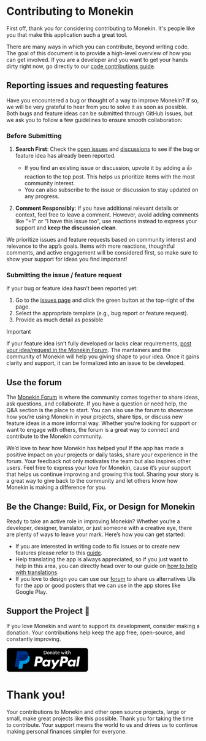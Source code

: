 # Contributing to Monekin

First off, thank you for considering contributing to Monekin. It's people like you that make this application such a great tool.

There are many ways in which you can contribute, beyond writing code. The goal of this document is to provide a high-level overview of how you can get involved. If you are a developer and you want to get your hands dirty right now, go directly to our [code contributions guide](https://github.com/enrique-lozano/Monekin/blob/main/docs/CODE_CONTRIBUTING.md).

## Reporting issues and requesting features

Have you encountered a bug or thought of a way to improve Monekin? If so, we will be very grateful to hear from you to solve it as soon as possible. Both bugs and feature ideas can be submitted through GitHub Issues, but we ask you to follow a few guidelines to ensure smooth collaboration:

### Before Submitting

1. **Search First**: Check the [open issues](https://github.com/enrique-lozano/Monekin/issues) and [discussions](https://github.com/enrique-lozano/Monekin/discussions) to see if the bug or feature idea has already been reported.

   - If you find an existing issue or discussion, upvote it by adding a 👍 reaction to the top post. This helps us prioritize items with the most community interest.
   - You can also subscribe to the issue or discussion to stay updated on any progress.

2. **Comment Responsibly**: If you have additional relevant details or context, feel free to leave a comment. However, avoid adding comments like "+1" or "I have this issue too", use reactions instead to express your support and **keep the discussion clean**.

We prioritize issues and feature requests based on community interest and relevance to the app’s goals. Items with more reactions, thoughtful comments, and active engagement will be considered first, so make sure to show your support for ideas you find important!

### Submitting the issue / feature request

If your bug or feature idea hasn’t been reported yet:

1. Go to the [issues page](https://github.com/enrique-lozano/Monekin/issues) and click the green button at the top-right of the page.
2. Select the appropriate template (e.g., bug report or feature request).
3. Provide as much detail as possible

> [!IMPORTANT]
> If your feature idea isn’t fully developed or lacks clear requirements, [post your idea/request in the Monekin Forum](https://github.com/enrique-lozano/Monekin/discussions/new?category=ideas-new-features). The mantainers and the community of Monekin will help you giving shape to your idea. Once it gains clarity and support, it can be formalized into an issue to be developed.

## Use the forum

The [Monekin Forum](https://github.com/enrique-lozano/Monekin/discussions) is where the community comes together to share ideas, ask questions, and collaborate. If you have a question or need help, the Q&A section is the place to start. You can also use the forum to showcase how you’re using Monekin in your projects, share tips, or discuss new feature ideas in a more informal way. Whether you’re looking for support or want to engage with others, the forum is a great way to connect and contribute to the Monekin community.

We’d love to hear how Monekin has helped you! If the app has made a positive impact on your projects or daily tasks, share your experience in the forum. Your feedback not only motivates the team but also inspires other users. Feel free to express your love for Monekin, cause it’s your support that helps us continue improving and growing this tool. Sharing your story is a great way to give back to the community and let others know how Monekin is making a difference for you.

## Be the Change: Build, Fix, or Design for Monekin

Ready to take an active role in improving Monekin? Whether you’re a developer, designer, translator, or just someone with a creative eye, there are plenty of ways to leave your mark. Here’s how you can get started:

- If you are interested in writing code to fix issues or to create new features please refer to this [guide](https://github.com/enrique-lozano/Monekin/blob/main/docs/CODE_CONTRIBUTING.md).
- Help translating the app is always appreciated, so if you just want to help in this area, you can directly head over to our guide on [how to help with translations](https://github.com/enrique-lozano/Monekin/blob/main/docs/I18N_CONTRIBUTING.md).
- If you love to design you can use our [forum](https://github.com/enrique-lozano/Monekin/discussions) to share us alternatives UIs for the app or good posters that we can use in the app stores like Google Play.

<!-- DONATE SECTION -->

## Support the Project 💖

If you love Monekin and want to support its development, consider making a donation. Your contributions help keep the app free, open-source, and constantly improving.

<a href="https://paypal.me/lozanoelc?country.x=ES&locale.x=es_ES">
  <img src="./docs/badges/PayPal Badge.svg" alt="Donate with PayPal" height="64">
</a>

# Thank you!

Your contributions to Monekin and other open source projects, large or small, make great projects like this possible. Thank you for taking the time to contribute. Your support means the world to us and drives us to continue making personal finances simpler for everyone.
